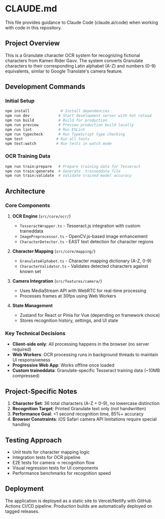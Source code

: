 # CLAUDE.md

This file provides guidance to Claude Code (claude.ai/code) when working with code in this repository.

## Project Overview

This is a Granulate character OCR system for recognizing fictional characters from Kamen Rider Gavv. The system converts Granulate characters to their corresponding Latin alphabet (A-Z) and numbers (0-9) equivalents, similar to Google Translate's camera feature.

## Development Commands

### Initial Setup
```bash
npm install              # Install dependencies
npm run dev             # Start development server with hot reload
npm run build           # Build for production
npm run preview         # Preview production build locally
npm run lint            # Run ESLint
npm run typecheck       # Run TypeScript type checking
npm test               # Run all tests
npm test:watch         # Run tests in watch mode
```

### OCR Training Data
```bash
npm run train:prepare   # Prepare training data for Tesseract
npm run train:generate  # Generate .traineddata file
npm run train:validate  # Validate trained model accuracy
```

## Architecture

### Core Components

1. **OCR Engine** (`src/core/ocr/`)
   - `TesseractWrapper.ts` - Tesseract.js integration with custom traineddata
   - `ImagePreprocessor.ts` - OpenCV.js-based image enhancement
   - `CharacterDetector.ts` - EAST text detection for character regions

2. **Character Mapping** (`src/core/mapping/`)
   - `GranulateAlphabet.ts` - Character mapping dictionary (A-Z, 0-9)
   - `CharacterValidator.ts` - Validates detected characters against known set

3. **Camera Integration** (`src/features/camera/`)
   - Uses MediaStream API with WebRTC for real-time processing
   - Processes frames at 30fps using Web Workers

4. **State Management**
   - Zustand for React or Pinia for Vue (depending on framework choice)
   - Stores recognition history, settings, and UI state

### Key Technical Decisions

- **Client-side only**: All processing happens in the browser (no server required)
- **Web Workers**: OCR processing runs in background threads to maintain UI responsiveness
- **Progressive Web App**: Works offline once loaded
- **Custom traineddata**: Granulate-specific Tesseract training data (~10MB compressed)

## Project-Specific Notes

1. **Character Set**: 36 total characters (A-Z + 0-9), no lowercase distinction
2. **Recognition Target**: Printed Granulate text only (not handwritten)
3. **Performance Goal**: <1 second recognition time, 85%+ accuracy
4. **Browser Constraints**: iOS Safari camera API limitations require special handling

## Testing Approach

- Unit tests for character mapping logic
- Integration tests for OCR pipeline
- E2E tests for camera → recognition flow
- Visual regression tests for UI components
- Performance benchmarks for recognition speed

## Deployment

The application is deployed as a static site to Vercel/Netlify with GitHub Actions CI/CD pipeline. Production builds are automatically deployed on tagged releases.
